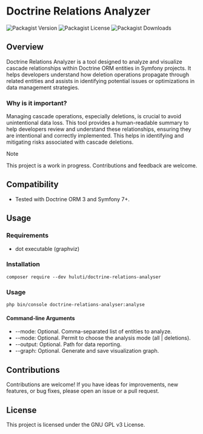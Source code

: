 # Doctrine Relations Analyzer

![Packagist Version](https://img.shields.io/packagist/v/huluti/!%5BPackagist%20Downloads%5D(https%3A%2F%2Fimg.shields.io%2Fpackagist%2F%3Ainterval%2Fhuluti%2Fdoctrine-relations-analyser))
![Packagist License](https://img.shields.io/packagist/l/%20huluti/doctrine-relations-analyser)
![Packagist Downloads](https://img.shields.io/packagist/:interval/huluti/doctrine-relations-analyser)

## Overview

Doctrine Relations Analyzer is a tool designed to analyze and visualize cascade relationships within Doctrine ORM entities in Symfony projects. It helps developers understand how deletion operations propagate through related entities and assists in identifying potential issues or optimizations in data management strategies.

### Why is it important?

Managing cascade operations, especially deletions, is crucial to avoid unintentional data loss. This tool provides a human-readable summary to help developers review and understand these relationships, ensuring they are intentional and correctly implemented. This helps in identifying and mitigating risks associated with cascade deletions.

> [!NOTE]  
> This project is a work in progress. Contributions and feedback are welcome.

## Compatibility

- Tested with Doctrine ORM 3 and Symfony 7+.

## Usage

### Requirements

- dot executable (graphviz)

### Installation

    composer require --dev huluti/doctrine-relations-analyser

### Usage

    php bin/console doctrine-relations-analyser:analyse

#### Command-line Arguments

- --mode: Optional. Comma-separated list of entities to analyze.
- --mode: Optional. Permit to choose the analysis mode (all | deletions).
- --output: Optional. Path for data reporting.
- --graph: Optional. Generate and save visualization graph.

## Contributions

Contributions are welcome! If you have ideas for improvements, new features, or bug fixes, please open an issue or a pull request.

## License

This project is licensed under the GNU GPL v3 License.